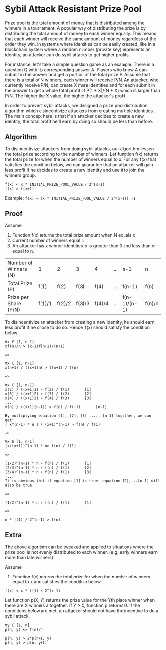 # Sybil Attack Resistant Prize Pool

Prize pool is the total amount of money that is distributed among the winners in a tournament. A popular way of distributing the prize is by distributing the total amount of money to each winner equally. This means that each winner will receive the same amount of money regardless of the order they win. In systems where identities can be easily created, like in a blockchain system where a random number (private key) represents an identity, an attacker can do sybil attacks to get higher profits. 

For instance, let's take a simple question game as an example. There is a question Q with its corresponding answer A. Players who know A can submit in the answer and get a portion of the total prize P. Assume that there is a total of N winners, each winner will receive P/N. An attacker, who currently receive P/N, can create X more identities and for each submit in the answer to get a whole total profit of P(1 + X)/(N + X) which is larger than P/N. The higher the X value, the higher the attacker's profit.

In order to prevent sybil attacks, we designed a prize pool distribution algorithm which disincentivize attackers from creating multiple identities. The main concept here is that if an attacker decides to create a new identity, the total profit he'll earn by doing so should be less than before.

## Algorithm
To disincentivize attackers from doing sybil attacks, our algorithm lessen the total prize according to the number of winners. Let function f(x) returns the total prize for when the number of winners equal to x. For any f(x) that satisfies the condition below, we can guarantee that an attacker will gain less profit if he decides to create a new identity and use it to join the winners group.
```
f(x) < x * INITIAL_PRIZE_POOL_VALUE / 2^(x-1)
f(x) > f(x+1)
```

Example:
`
f(x) = [x * INITIAL_PRIZE_POOL_VALUE / 2^(x-1)] -1
`


## Proof
Assume
1. Function f(x) returns the total prize amount when N equals x  
2. Current number of winners equal n
3. An attacker has x winner identities. x is greater than 0 and less than or equal to n.

|  |  |  |  |  | | | |
| --- | --- | --- | --- | --- | --- | --- | --- |
| Number of Winners (N)| 1 | 2 | 3 | 4 | ... | n-1 | n | 
| Total Prize (P) | f(1) | f(2) | f(3) | f(4) | ... | f(n-1) | f(n) |
| Prize per Share (P/N) | f(1)/1 | f(2)/2 | f(3)/3 | f(4)/4 | ... | f(n-1)/(n-1) | f(n)/n |

To disincentivize an attacker from creating a new identity, he should earn less profit if he chose to do so. Hence, f(x) should satisfy the condition below.

```
∀x ∈ [1, n-1]
xf(n)/n > (x+1)f(n+1)/(n+1)

=>

∀x ∈ [1, n-1]
x(n+1) / ((x+1)n) > f(n+1) / f(n)

=>

∀x ∈ [1, n-1]
x(2) / ((x+1)1) > f(2) / f(1)       [1]
x(3) / ((x+1)2) > f(3) / f(2)       [2]
x(4) / ((x+1)3) > f(4) / f(3)       [3]
...
x(n) / ((x+1)(n-1)) > f(n) / f(-1)       [n-1]

By multiplying equation [1], [2], [3] ,..., [n-1] together, we can get:
( x^(n-1) * n ) / (x+1)^(n-1) > f(n) / f(1)

=>

∀x ∈ [1, n-1]
(x/(x+1))^(n-1) * n> f(n) / f(1)

=>

(1/2)^(n-1) * n > f(n) / f(1)       [1]
(2/3)^(n-1) * n > f(n) / f(1)       [2]
(3/4)^(n-1) * n > f(n) / f(1)       [3]
....
It is obvious that if equation [1] is true, equation [2],...[n-1] will also be true.

=> 

(1/2)^(n-1) * n > f(n) / f(1)       [1]

=>

n * f(1) / 2^(n-1) > f(n)
```

## Extra
The above algorithm can be tweaked and applied to situations where the prize pool is not evenly distributed to each winner. (e.g. early winners earn more than late winners)

Assume
1. Function f(x) returns the total prize for when the number of winners equal to x and satisfies the condition below.
```
f(x) < x * f(1) / 2^(x-1)
```

Let function p(X, Y) returns the prize value for the Yth place winner when there are X winners altogether. If Y > X, function p returns 0. If the conditions below are met, an attacker should not have the incentive to do a sybil attack.
```
∀y ∈ [1, n]
p(n, y) <= f(n)/n

p(n, y) > 2*p(n+1, y)
p(n, y) > p(n, y+1)
```

